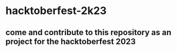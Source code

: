 # hacktoberfest-2k23

## come and contribute to this repository as an project for the hacktoberfest 2023
